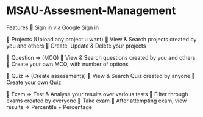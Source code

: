 # MSAU-Assesment-Management
Features
	Sign in via Google Sign in

	Projects (Upload any project u want) 
	View & Search projects created by you and others
	 Create, Update & Delete your projects

	Question ⇒ (MCQ)
	View & Search questions created by you and others
	 Create your own MCQ, with number of options

	Quiz ⇒ (Create assessments)
	View & Search Quiz created by anyone
	Create your own Quiz

	Exam ⇒ Test & Analyse your results over various tests
	  Filter through exams created by everyone
	Take exam
	After attempting exam, view results ⇒ Percentile + Percentage 



